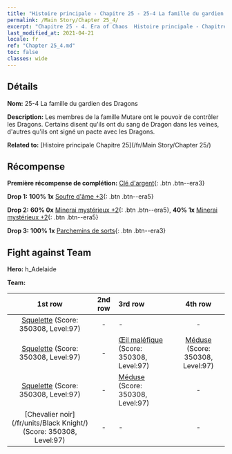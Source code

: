 ```yaml
---
title: "Histoire principale - Chapitre 25 - 25-4 La famille du gardien des Dragons"
permalink: /Main Story/Chapter 25_4/
excerpt: "Chapitre 25 - 4. Era of Chaos  Histoire principale - Chapitre 25_4. 25-4 La famille du gardien des Dragons"
last_modified_at: 2021-04-21
locale: fr
ref: "Chapter 25_4.md"
toc: false
classes: wide
---
```


## Détails

 **Nom:** 25-4 La famille du gardien des Dragons

 **Description:** Les membres de la famille Mutare ont le pouvoir de contrôler les Dragons. Certains disent qu'ils ont du sang de Dragon dans les veines, d'autres qu'ils ont signé un pacte avec les Dragons.

 **Related to:** [Histoire principale Chapitre 25](/fr/Main Story/Chapter 25/)

## Récompense

 **Première récompense de complétion:** [Clé d'argent](/fr/Items/con_693/){: .btn .btn--era3}

 **Drop 1:** **100% 1x** [Soufre d'âme +3](/fr/Items/mat_85/){: .btn .btn--era5}

 **Drop 2:** **60% 0x** [Minerai mystérieux +2](/fr/Items/mat_75/){: .btn .btn--era5}, **40% 1x** [Minerai mystérieux +2](/fr/Items/mat_75/){: .btn .btn--era5}

 **Drop 3:** **100% 1x** [Parchemins de sorts](/fr/Items/con_694/){: .btn .btn--era3}


## Fight against Team
 **Hero:** h_Adelaide

 **Team:**


  | 1st row | 2nd row | 3rd row | 4th row |
  |:----:|:----:|:----|:----:|
  | [Squelette](/fr/units/Skeleton/) (Score: 350308, Level:97)  | - | - | - |
  | [Squelette](/fr/units/Skeleton/) (Score: 350308, Level:97)  | - | [Œil maléfique](/fr/units/Beholder/) (Score: 350308, Level:97)  | [Méduse](/fr/units/Medusa/) (Score: 350308, Level:97)  |
  | [Squelette](/fr/units/Skeleton/) (Score: 350308, Level:97)  | - | [Méduse](/fr/units/Medusa/) (Score: 350308, Level:97)  | - |
  | [Chevalier noir](/fr/units/Black Knight/) (Score: 350308, Level:97)  | - | - | - |



